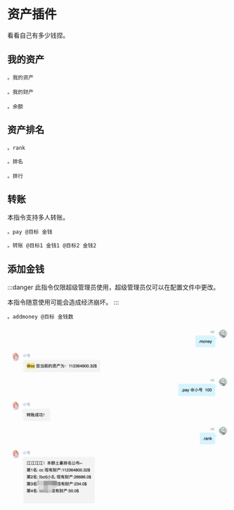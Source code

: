 # 资产插件

看看自己有多少钱捏。

## 我的资产

```
。我的资产

。我的财产

。余额
```

## 资产排名

```
。rank
```

```
。排名

。排行
```

## 转账

本指令支持多人转账。

```
。pay @目标 金钱
```

```
。转账 @目标1 金钱1 @目标2 金钱2
```

## 添加金钱

:::danger
此指令仅限超级管理员使用，超级管理员仅可以在配置文件中更改。

本指令随意使用可能会造成经济崩坏。
:::

```
。addmoney @目标 金钱数
```

![](./assets/economic1.png)